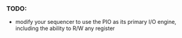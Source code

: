 ### TODO:

- modify your sequencer to use the PIO as its primary I/O engine, including the ability to R/W any register 



